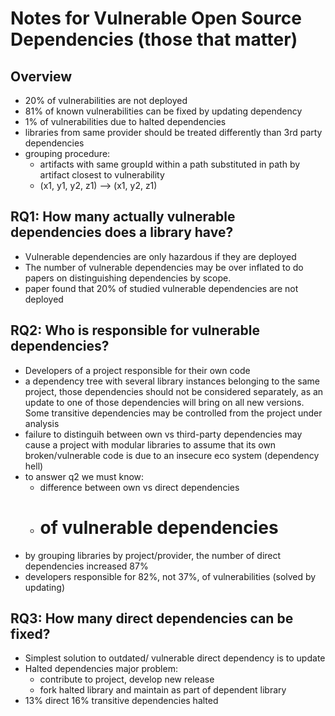 # Notes for Vulnerable Open Source Dependencies (those that matter)
## Overview
- 20% of vulnerabilities are not deployed
- 81% of known vulnerabilities can be fixed by updating dependency
- 1% of vulnerabilities due to halted dependencies
- libraries from same provider should be treated differently than 3rd party dependencies
- grouping procedure:
    - artifacts with same groupId within a path substituted in path by artifact closest to vulnerability
    - (x1, y1, y2, z1) --> (x1, y2, z1)
## RQ1: How many actually vulnerable dependencies does a library have?
- Vulnerable dependencies are only hazardous if they are deployed
- The number of vulnerable dependencies may be over inflated to do papers on distinguishing dependencies by scope.
- paper found that 20% of studied vulnerable dependencies are not deployed
## RQ2: Who is responsible for vulnerable dependencies?
- Developers of a project responsible for their own code
- a dependency tree with several library instances belonging to the same project, those dependencies should not be considered separately, as an update to one of those dependencies will bring on all new versions. Some transitive dependencies may be controlled from the project under analysis
- failure to distinguih between own vs third-party dependencies may cause a project with modular libraries to assume that its own broken/vulnerable code is due to an insecure eco system (dependency hell)
- to answer q2 we must know:
    - difference between own vs direct dependencies
    - # of vulnerable dependencies
- by grouping libraries by project/provider, the number of direct dependencies increased 87%
- developers responsible for 82%, not 37%, of vulnerabilities (solved by updating)
## RQ3: How many direct dependencies can be fixed?
- Simplest solution to outdated/ vulnerable direct dependency is to update
- Halted dependencies major problem:
    - contribute to project, develop new release
    - fork halted library and maintain as part of dependent library
- 13% direct 16% transitive dependencies halted


